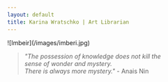 ```yaml
---
layout: default
title: Karina Wratschko | Art Librarian
---
```

<span class="homeimage">
![Imbeir](/images/imberi.jpg)  
</span>

>*"The possession of knowledge does not kill the   
sense of wonder and mystery.   
There is always more mystery."* - Anais Nin  


